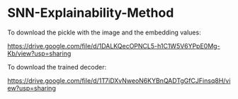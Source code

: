 # SNN-Explainability-Method


To download the pickle with the image and the embedding values:

https://drive.google.com/file/d/1DALKQecOPNCL5-h1C1W5V6YPpE0Mg-Kb/view?usp=sharing


To download the trained decoder:

https://drive.google.com/file/d/1T7iDXvNweoN6KYBnQADTgGfCJFinsq8H/view?usp=sharing
